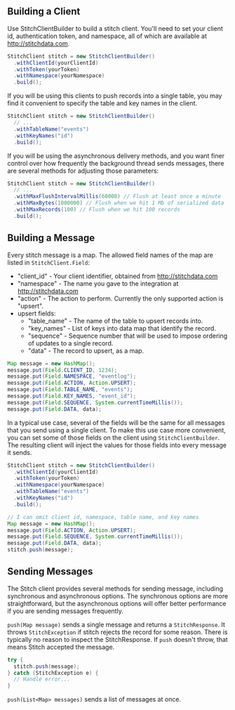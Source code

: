 Building a Client
-----------------

Use StitchClientBuilder to build a stitch client. You'll
need to set your client id, authentication token, and namespace,
all of which are available at http://stitchdata.com.

```java
StitchClient stitch = new StitchClientBuilder()
  .withClientId(yourClientId)
  .withToken(yourToken)
  .withNamespace(yourNamespace)
  .build();
```

If you will be using this clients to push records into a single
table, you may find it convenient to specify the table and key
names in the client.

```java
StitchClient stitch = new StitchClientBuilder()
  // ...
  .withTableName("events")
  .withKeyNames("id")
  .build();
```

If you will be using the asynchronous delivery methods, and you want
finer control over how frequently the background thread sends
messages, there are several methods for adjusting those parameters:

```java
StitchClient stitch = new StitchClientBuilder()
  // ...
  .withMaxFlushIntervalMillis(60000) // Flush at least once a minute
  .withMaxBytes(1000000) // Flush when we hit 1 Mb of serialized data
  .withMaxRecords(100) // Flush when we hit 100 records
  .build();
```

Building a Message
------------------

Every stitch message is a map. The allowed field names of the map are
listed in `StitchClient.Field`:

* "client_id" - Your client identifier, obtained from http://stitchdata.com
* "namespace" - The name you gave to the integration at http://stitchdata.com
* "action" - The action to perform. Currently the only supported action is "upsert".
* upsert fields:
  * "table_name" - The name of the table to upsert records into.
  * "key_names" - List of keys into data map that identify the record.
  * "sequence" - Sequence number that will be used to impose ordering of updates to a single record.
  * "data" - The record to upsert, as a map.

```java
Map message = new HashMap();
message.put(Field.CLIENT_ID, 1234);
message.put(Field.NAMESPACE, "eventlog");
message.put(Field.ACTION, Action.UPSERT);
message.put(Field.TABLE_NAME, "events");
message.put(Field.KEY_NAMES, "event_id");
message.put(Field.SEQUENCE, System.currentTimeMillis());
message.put(Field.DATA, data);
```

In a typical use case, several of the fields will be the same for all
messages that you send using a single client. To make this use case
more convenient, you can set some of those fields on the client using
`StitchClientBuilder`. The resulting client will inject the values for
those fields into every message it sends.

```java
StitchClient stitch = new StitchClientBuilder()
  .withClientId(yourClientId)
  .withToken(yourToken)
  .withNamespace(yourNamespace)
  .withTableName("events")
  .withKeyNames("id")
  .build();

// I can omit client id, namespace, table name, and key names
Map message = new HashMap();
message.put(Field.ACTION, Action.UPSERT);
message.put(Field.SEQUENCE, System.currentTimeMillis());
message.put(Field.DATA, data);
stitch.push(message);
```

Sending Messages
----------------

The Stitch client provides several methods for sending message,
including synchronous and asynchronous options. The synchronous
options are more straightforward, but the asynchronous options will
offer better performance if you are sending messages frequently.

`push(Map message)` sends a single message and returns a
`StitchResponse`. It throws `StitchException` if stitch rejects the
record for some reason. There is typically no reason to inspect the
StitchResponse. If `push` doesn't throw, that means Stitch accepted
the message.

```java
try {
  stitch.push(message);
} catch (StitchException e) {
  // Handle error...
}
```

`push(List<Map> messages)` sends a list of messages at once.
